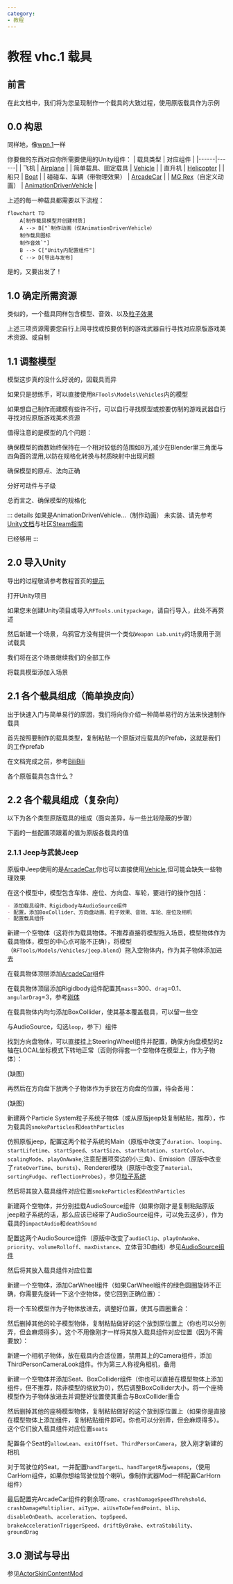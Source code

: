 ```yaml
---
category: 
- 教程
---
```

# 教程 vhc.1 载具

## 前言

在此文档中，我们将为您呈现制作一个载具的大致过程，使用原版载具作为示例

## 0.0 构思
同样地，像[wpn.1](/cn/Tutorials/wpn.1.md)一样

你要做的东西对应你所需要使用的Unity组件：
| 载具类型 | 对应组件 |
|------|------|
| 飞机 | [Airplane](/cn/Components/Airplane.md) |
| 简单载具、固定载具 | [Vehicle](/cn/Components/Vehicle.md) |
| 直升机 | [Helicopter](/cn/Components/Helicopter.md) |
| 船只 | [Boat](/cn/Components/Boat.md) |
| 碰碰车、车辆（带物理效果） | [ArcadeCar](/cn/Components/ArcadeCar.md) |
| [MG Rex](https://metalgear.fandom.com/wiki/Metal_Gear_REX)（自定义动画） | [AnimationDrivenVehicle](/cn/Components/AnimationDrivenVehicle.md) |

上述的每一种载具都需要以下流程：
```mermaid
flowchart TD
    A[制作载具模型并创建材质]
    A --> B["`制作动画（仅AnimationDrivenVehicle）
    制作载具图标
    制作音效`"]
    B --> C["Unity内配置组件"]
    C --> D[导出与发布]
```

是的，又要出发了！

## 1.0 确定所需资源

类似的，一个载具同样包含模型、音效、以及[粒子效果](https://docs.unity.cn/cn/2020.3/Manual/ParticleSystems.html)

上述三项资源需要您自行上网寻找或按要仿制的游戏武器自行寻找对应原版游戏美术资源、或自制

## 1.1 调整模型

模型这步真的没什么好说的，因载具而异

如果只是想练手，可以直接使用`RFTools\Models\Vehicles`内的模型

如果想自己制作而建模有些许不行，可以自行寻找模型或按要仿制的游戏武器自行寻找对应原版游戏美术资源

值得注意的是模型的几个问题：

确保模型的面数始终保持在一个相对较低的范围如8万,减少在Blender里三角面与四角面的混用,以防在规格化转换与材质映射中出现问题

确保模型的原点、法向正确

分好可动件与子级

总而言之、确保模型的规格化

::: details 如果是AnimationDrivenVehicle...（制作动画）
未实装、请先参考[Unity文档](https://docs.unity.cn/cn/2020.3/Manual/AnimationSection.html)与社区[Steam指南](https://steamcommunity.com/sharedfiles/filedetails/?id=3000223001)

已经够用
:::

## 2.0 导入Unity

导出的过程敬请参考教程首页的[提示](/cn/Tutorials/#模型、动画制作)

打开Unity项目

如果您未创建Unity项目或导入`RFTools.unitypackage`，请自行导入，此处不再赘述

然后新建一个场景，乌鸦官方没有提供一个类似`Weapon Lab.unity`的场景用于测试载具

我们将在这个场景继续我们的全部工作

将载具模型添加入场景

## 2.1 各个载具组成（简单换皮向）

出于快速入门与简单易行的原因，我们将向你介绍一种简单易行的方法来快速制作载具

首先按照要制作的载具类型，复制粘贴一个原版对应载具的Prefab，这就是我们的工作prefab

在文档完成之前，参考[BiliBili](https://www.bilibili.com/video/BV1aF411N7mJ)

各个原版载具包含什么？

## 2.2 各个载具组成（复杂向）

以下为各个类型原版载具的组成（面向差异，与一些比较隐蔽的步骤）

下面的一些配置项跟着的值为原版各载具的值

### 2.1.1 Jeep与武装Jeep

原版中Jeep使用的是[ArcadeCar](/cn/Components/ArcadeCar.md),你也可以直接使用[Vehicle](/cn/Components/Vehicle.md),但可能会缺失一些物理效果

在这个模型中，模型包含车体、座位、方向盘、车轮，要进行的操作包括：
```md
- 添加载具组件、Rigidbody与AudioSource组件
- 配置，添加BoxCollider、方向盘动画、粒子效果、音效、车轮、座位及相机
- 配置载具组件
```

新建一个空物体（这将作为载具物体。不推荐直接将模型拖入场景，模型物体作为载具物体，模型的中心点可能不正确），将模型（`RFTools/Models/Vehicles/jeep.blend`）拖入空物体内，作为其子物体添加进去

在载具物体顶层添加[ArcadeCar](/cn/Components/ArcadeCar.md)组件

在载具物体顶层添加Rigidbody组件配置其`mass`=300、`drag`=0.1、`angularDrag`=3，参考[刚体](https://docs.unity.cn/cn/2020.3/Manual/class-Rigidbody.html)

在载具物体内均匀添加BoxCollider，使其基本覆盖载具，可以留一些空

与AudioSource，勾选`loop`，参下）组件



找到方向盘物体，可以直接挂上SteeringWheel组件并配置，确保方向盘模型的z轴在LOCAL坐标模式下转地正常（否则你得套一个空物体在模型上，作为子物体）：

{缺图}

再然后在方向盘下放两个子物体作为手放在方向盘的位置，待会备用：

{缺图}

新建两个Particle System粒子系统子物体（或从原版jeep处复制粘贴，推荐），作为载具的`smokeParticles`和`deathParticles`

仿照原版jeep，配置这两个粒子系统的Main（原版中改变了`duration`、`looping`、`startLifetime`、`startSpeed`、`startSize`、`startRotation`、`startColor`、`scalingMode`、`playOnAwake`,注意配置项旁边的小三角）、Emission（原版中改变了`rateOverTime`、`bursts`）、Renderer模块（原版中改变了`material`、`sortingFudge`、`reflectionProbes`），参见[粒子系统](https://docs.unity.cn/cn/2020.3/Manual/PartSysMainModule.html)

然后将其放入载具组件对应位置`smokeParticles`和`deathParticles`

新建两个空物体，并分别挂载AudioSource组件（如果你刚才是复制粘贴原版jeep粒子系统的话，那么应该已经带了AudioSource组件，可以免去这步），作为载具的`impactAudio`和`deathSound`

配置这两个AudioSource组件（原版中改变了`audioClip`、`playOnAwake`、`priority`、`volumeRolloff`、`maxDistance`、立体音3D曲线）参见[AudioSource组件](https://docs.unity.cn/cn/2020.3/Manual/class-AudioSource.html)

然后将其放入载具组件对应位置

新建一个空物体，添加CarWheel组件（如果CarWheel组件的绿色圆圈旋转不正确，你需要先旋转一下这个空物体，使它回到正确位置）：


将一个车轮模型作为子物体放进去，调整好位置，使其与圆圈重合：

然后删掉其他的轮子模型物体，复制粘贴做好的这个放到原位置上（你也可以分别弄，但会麻烦得多）。这个不用像刚才一样将其放入载具组件对应位置（因为不需要放）：

新建一个相机子物体，放在载具内合适位置，禁用其上的Camera组件，添加ThirdPersonCameraLook组件。作为第三人称视角相机，备用

新建一个空物体并添加Seat、BoxCollider组件（你也可以直接在模型物体上添加组件，但不推荐，除非模型的缩放为0），然后调整BoxCollider大小，将一个座椅模型作为子物体放进去并调整好位置使其重合与BoxCollider重合

然后删掉其他的座椅模型物体，复制粘贴做好的这个放到原位置上（如果你是直接在模型物体上添加组件，复制粘贴组件即可。你也可以分别弄，但会麻烦得多）。这个它们放入载具组件对应位置`seats`

配置各个Seat的`allowLean`、`exitOffset`、`ThirdPersonCamera`，放入刚才新建的相机

对于驾驶位的Seat，一并配置`handTargetL`、`handTargetR`与`weapons`，（使用CarHorn组件，如果你想给驾驶位加个喇叭，像制作武器Mod一样配置CarHorn组件）

最后配置完ArcadeCar组件的剩余项`name`、`crashDamageSpeedThrehshold`、`crashDamageMultiplier`、`aiType`、`aiUseToDefendPoint`、`blip`、`disableOnDeath`、`acceleration`、`topSpeed`、`brakeAccelerationTriggerSpeed`、`driftByBrake`、`extraStability`、`groundDrag`


## 3.0 测试与导出

参见[ActorSkinContentMod](/cn/Components/ActorSkinContentMod.md)
